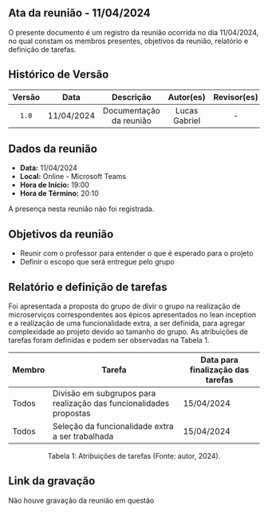 ## Ata da reunião - 11/04/2024

O presente documento é um registro da reunião ocorrida no dia 11/04/2024, no qual constam os membros presentes, objetivos da reunião, relatório e definição de tarefas.</p>

## Histórico de Versão

| Versão |    Data    |        Descrição        |   Autor(es)   | Revisor(es) |
| :----: | :--------: | :---------------------: | :-----------: | :---------: |
| `1.0`  | 11/04/2024 | Documentação da reunião | Lucas Gabriel |      -      |

## Dados da reunião

- **Data:** 11/04/2024
- **Local:** Online - Microsoft Teams
- **Hora de Início:** 19:00
- **Hora de Término:** 20:10

A presença nesta reunião não foi registrada.

## Objetivos da reunião

- Reunir com o professor para entender o que é esperado para o projeto
- Definir o escopo que será entregue pelo grupo

## Relatório e definição de tarefas

Foi apresentada a proposta do grupo de divir o grupo na realização de microserviços correspondentes aos épicos apresentados no lean inception e a realização de uma funcionalidade extra, a ser definida, para agregar complexidade ao projeto devido ao tamanho do grupo. As atribuições de tarefas foram definidas e podem ser observadas na Tabela 1.

| Membro | Tarefa                                                             | Data para finalização das tarefas |
| ------ | ------------------------------------------------------------------ | --------------------------------- |
| Todos  | Divisão em subgrupos para realização das funcionalidades propostas | 15/04/2024                        |
| Todos  | Seleção da funcionalidade extra a ser trabalhada                   | 15/04/2024                        |
<div style="text-align: center">
<p> Tabela 1: Atribuições de tarefas (Fonte: autor, 2024). </p>
</div>

## Link da gravação

Não houve gravação da reunião em questão